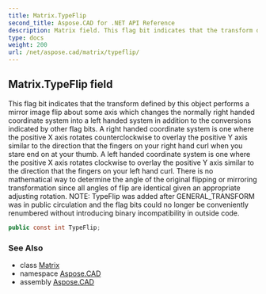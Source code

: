 ```yaml
---
title: Matrix.TypeFlip
second_title: Aspose.CAD for .NET API Reference
description: Matrix field. This flag bit indicates that the transform defined by this object performs a mirror image flip about some axis which changes the normally right handed coordinate system into a left handed system in addition to the conversions indicated by other flag bits. A right handed coordinate system is one where the positive X axis rotates counterclockwise to overlay the positive Y axis similar to the direction that the fingers on your right hand curl when you stare end on at your thumb. A left handed coordinate system is one where the positive X axis rotates clockwise to overlay the positive Y axis similar to the direction that the fingers on your left hand curl. There is no mathematical way to determine the angle of the original flipping or mirroring transformation since all angles of flip are identical given an appropriate adjusting rotation. NOTE TypeFlip was added after GENERAL_TRANSFORM was in public circulation and the flag bits could no longer be conveniently renumbered without introducing binary incompatibility in outside code
type: docs
weight: 200
url: /net/aspose.cad/matrix/typeflip/
---
```

## Matrix.TypeFlip field

This flag bit indicates that the transform defined by this object performs a mirror image flip about some axis which changes the normally right handed coordinate system into a left handed system in addition to the conversions indicated by other flag bits. A right handed coordinate system is one where the positive X axis rotates counterclockwise to overlay the positive Y axis similar to the direction that the fingers on your right hand curl when you stare end on at your thumb. A left handed coordinate system is one where the positive X axis rotates clockwise to overlay the positive Y axis similar to the direction that the fingers on your left hand curl. There is no mathematical way to determine the angle of the original flipping or mirroring transformation since all angles of flip are identical given an appropriate adjusting rotation. NOTE: TypeFlip was added after GENERAL_TRANSFORM was in public circulation and the flag bits could no longer be conveniently renumbered without introducing binary incompatibility in outside code.

```csharp
public const int TypeFlip;
```

### See Also

* class [Matrix](../)
* namespace [Aspose.CAD](../../matrix/)
* assembly [Aspose.CAD](../../../)


